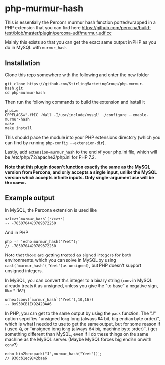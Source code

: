 # php-murmur-hash

This is essentially the Percona murmur hash function ported/wrapped in a PHP extension that you can find here https://github.com/percona/build-test/blob/master/plugin/percona-udf/murmur_udf.cc

Mainly this exists so that you can get the exact same output in PHP as you do in MySQL with `murmur_hash`.

## Installation 

Clone this repo somewhere with the following and enter the new folder

    git clone https://github.com/StirlingMarketingGroup/php-murmur-hash.git
    cd php-murmur-hash

Then run the following commands to build the extension and install it

    phpize
    CPPFLAGS="-fPIC -Wall -I/usr/include/mysql" ./configure --enable-murmur-hash
    make
    make install
    
This should place the module into your PHP extensions directory (which you can find by running `php-config --extension-dir`).

Lastly, add `extension=murmur_hash` to the end of your php.ini file, which will be /etc/php/7.2/apache2/php.ini for PHP 7.2.

**Note that this plugin doesn't function exactly the same as the MySQL version from Percona, and only accepts a single input, unlike the MySQL version which accepts infinite inputs. Only single-argument use will be the same.**

## Example output

In MySQL, the Percona extension is used like 

    select`murmur_hash`('Yeet')
    -- -7850704420789372250
    
And in PHP

    php -r 'echo murmur_hash("Yeet");'
    // -7850704420789372250

Note that those are getting treated as signed integers for both environments, which you can solve in MySQL by using ``cast(`murmur_hash`('Yeet')as unsigned)``, but PHP doesn't support unsigned integers.

In MySQL, you can convert this integer to a binary string (`conv` in MySQL already treats it as unsigned, unless you give the "to base" a negative sign, like "-16")

    unhex(conv(`murmur_hash`('Yeet'),10,16))
    -- 0x930CB1EC9242BAA6

In PHP, you can get to the same output by using the `pack` function. The "J" option sepcifies "unsigned long long (always 64 bit, big endian byte order)", which is what I needed to use to get the same output, but for some reason if I used Q, or "unsigned long long (always 64 bit, machine byte order)", I get something different than MySQL, even if I do these things on the same machine as the MySQL server. (Maybe MySQL forces big endian onwith `conv`?)

    echo bin2hex(pack("J",murmur_hash("Yeet")));
    // 930cb1ec9242baa6

